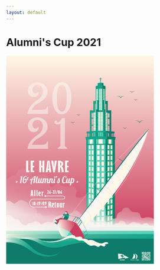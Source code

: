 ```yaml
---
layout: default
---
```


# Alumni's Cup 2021

<img alt="affiche Alumni's Cup 21"
    width="400px"
    src='/assets/img/affiches/web/vert.jpg'>
